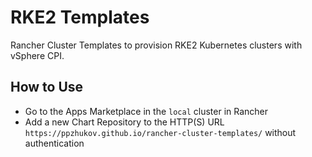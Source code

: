 # RKE2 Templates 

Rancher Cluster Templates to provision RKE2 Kubernetes clusters with vSphere CPI.

## How to Use

* Go to the Apps Marketplace in the `local` cluster in Rancher
* Add a new Chart Repository to the HTTP(S) URL `https://ppzhukov.github.io/rancher-cluster-templates/` without authentication
